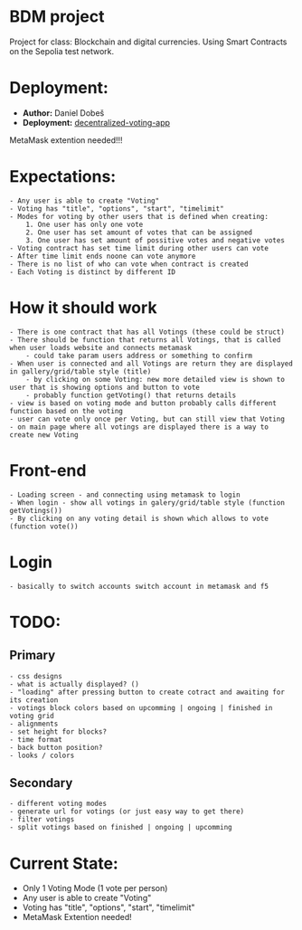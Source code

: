 # BDM project

Project for class: Blockchain and digital currencies. Using Smart Contracts on the Sepolia test network.

# Deployment:
- **Author:** Daniel Dobeš
- **Deployment:** [decentralized-voting-app](https://dobesdaniel.github.io/decentralized-voting-app/)

MetaMask extention needed!!!

# Expectations:
    - Any user is able to create "Voting"
    - Voting has "title", "options", "start", "timelimit"
    - Modes for voting by other users that is defined when creating:
        1. One user has only one vote
        2. One user has set amount of votes that can be assigned
        3. One user has set amount of possitive votes and negative votes
    - Voting contract has set time limit during other users can vote
    - After time limit ends noone can vote anymore
    - There is no list of who can vote when contract is created
    - Each Voting is distinct by different ID

# How it should work
    - There is one contract that has all Votings (these could be struct)
    - There should be function that returns all Votings, that is called when user loads website and connects metamask
        - could take param users address or something to confirm
    - When user is connected and all Votings are return they are displayed in gallery/grid/table style (title)
        - by clicking on some Voting: new more detailed view is shown to user that is showing options and button to vote
        - probably function getVoting() that returns details
    - view is based on voting mode and button probably calls different function based on the voting
    - user can vote only once per Voting, but can still view that Voting
    - on main page where all votings are displayed there is a way to create new Voting

# Front-end
    - Loading screen - and connecting using metamask to login
    - When login - show all votings in galery/grid/table style (function getVotings())
    - By clicking on any voting detail is shown which allows to vote (function vote())

# Login
    - basically to switch accounts switch account in metamask and f5

# TODO:
## Primary
    - css designs
    - what is actually displayed? ()
    - "loading" after pressing button to create cotract and awaiting for its creation
    - votings block colors based on upcomming | ongoing | finished in voting grid
    - alignments
    - set height for blocks?
    - time format
    - back button position?
    - looks / colors

## Secondary
    - different voting modes
    - generate url for votings (or just easy way to get there)
    - filter votings
    - split votings based on finished | ongoing | upcomming

# Current State:
  - Only 1 Voting Mode (1 vote per person)
  - Any user is able to create "Voting"
  - Voting has "title", "options", "start", "timelimit"
  - MetaMask Extention needed!


